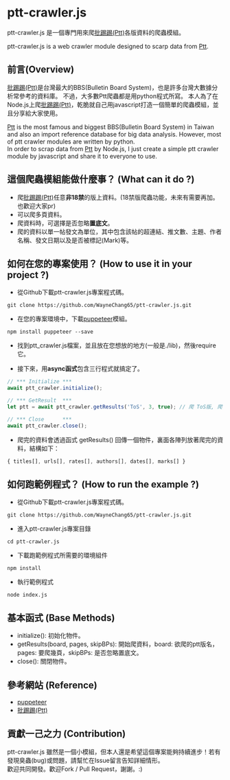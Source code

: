 # ptt-crawler.js
ptt-crawler.js 是一個專門用來爬[批踢踢(Ptt)](https://www.ptt.cc/index.html)各版資料的爬蟲模組。  
  
ptt-crawler.js is a web crawler module designed to scarp data from [Ptt](https://www.ptt.cc/index.html).

## 前言(Overview)
[批踢踢(Ptt)](https://www.ptt.cc/index.html)是台灣最大的BBS(Bulletin Board System)，也是許多台灣大數據分析常參考的資料庫。
不過，大多數Ptt爬蟲都是用python程式所寫。
本人為了在Node.js上爬[批踢踢(Ptt)](https://www.ptt.cc/index.html)，乾脆就自己用javascript打造一個簡單的爬蟲模組，並且分享給大家使用。 
  
[Ptt](https://www.ptt.cc/index.html) is the most famous and biggest BBS(Bulletin Board System) in Taiwan and also an import reference database for big data analysis.
However, most of ptt crawler modules are written by python.  
In order to scrap data from [Ptt](https://www.ptt.cc/index.html) by Node.js, 
I just create a simple ptt crawler module by javascript and share it to everyone to use.

## 這個爬蟲模組能做什麼事？ (What can it do ?)
* 爬[批踢踢(Ptt)](https://www.ptt.cc/index.html)任意**非18禁**的版上資料。(18禁版爬蟲功能，未來有需要再加。也歡迎大家pr)
* 可以爬多頁資料。
* 爬資料時，可選擇是否忽略**置底文**。
* 爬的資料以單一帖發文為單位，其中包含該帖的超連結、推文數、主題、作者名稱、發文日期以及是否被標記(Mark)等。

## 如何在您的專案使用？ (How to use it in your project ?)
* 從Github下載ptt-crawler.js專案程式碼。  
```
git clone https://github.com/WayneChang65/ptt-crawler.js.git
```
* 在您的專案環境中，下載[puppeteer](https://github.com/GoogleChrome/puppeteer)模組。
```
npm install puppeteer --save
```

* 找到ptt_crawler.js檔案，並且放在您想放的地方(一般是./lib)，然後require它。

* 接下來，用**async函式**包含三行程式就搞定了。
```javascript
// *** Initialize *** 
await ptt_crawler.initialize();

// *** GetResult  ***
let ptt = await ptt_crawler.getResults('ToS', 3, true); // 爬 ToS版, 爬 3頁, 去掉置底文

// *** Close      ***
await ptt_crawler.close();
```

* 爬完的資料會透過函式 getResults() 回傳一個物件，裏面各陣列放著爬完的資料，結構如下：
```javascript
{ titles[], urls[], rates[], authors[], dates[], marks[] }
```

## 如何跑範例程式？ (How to run the example ?)

* 從Github下載ptt-crawler.js專案程式碼。  
```
git clone https://github.com/WayneChang65/ptt-crawler.js.git
```
* 進入ptt-crawler.js專案目錄
```
cd ptt-crawler.js
```
* 下載跑範例程式所需要的環境組件
```
npm install
```
* 執行範例程式
```
node index.js
```

## 基本函式 (Base Methods)
* initialize(): 初始化物件。
* getResults(board, pages, skipBPs): 開始爬資料，board: 欲爬的ptt版名，pages: 要爬幾頁，skipBPs: 是否忽略置底文。
* close(): 關閉物件。

## 參考網站 (Reference)
* [puppeteer](https://github.com/GoogleChrome/puppeteer)
* [批踢踢(Ptt)](https://www.ptt.cc/index.html)

## 貢獻一己之力 (Contribution)
ptt-crawler.js 雖然是一個小模組，但本人還是希望這個專案能夠持續進步！若有發現臭蟲(bug)或問題，請幫忙在Issue留言告知詳細情形。  
歡迎共同開發。歡迎Fork / Pull Request，謝謝。:)  

